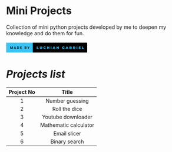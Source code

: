 # Mini Projects
 Collection of mini python projects developed by me to deepen my knowledge and do them for fun.
 <br><br>
 <img src="badge.svg" width= "220"/>
 
# <i> Projects list </i>
| Project No |         Title         |
|:----------:|:---------------------:|
|     1      |    Number guessing    |
|     2      |     Roll the dice     |
|     3      |  Youtube downloader   |
|     4      | Mathematic calculator |
|     5      |     Email slicer      |
|     6      |     Binary search     |